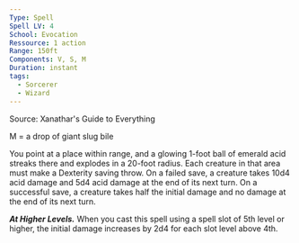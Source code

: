 ```yaml
---
Type: Spell
Spell LV: 4
School: Evocation
Ressource: 1 action
Range: 150ft
Components: V, S, M
Duration: instant
tags:
  - Sorcerer
  - Wizard
---
```

Source: Xanathar's Guide to Everything

M = a drop of giant slug bile

You point at a place within range, and a glowing 1-foot ball of emerald acid streaks there and explodes in a 20-foot radius. Each creature in that area must make a Dexterity saving throw. On a failed save, a creature takes 10d4 acid damage and 5d4 acid damage at the end of its next turn. On a successful save, a creature takes half the initial damage and no damage at the end of its next turn.

**_At Higher Levels._** When you cast this spell using a spell slot of 5th level or higher, the initial damage increases by 2d4 for each slot level above 4th.